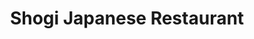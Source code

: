 ---
layout: place
title: "Shogi Japanese Restaurant"
permalink: /new-york/westbury/shogi-japanese-restaurant.html
stateAbbr: NY
stateName: New York
cityName: Westbury
place_id: ChIJrWRo1UWHwokReEQaRCE4aQk
photos:
  - name: >-
      places/ChIJrWRo1UWHwokReEQaRCE4aQk/photos/AeeoHcKXT_EIQsGWjrBuBTKr9xKUNtjUWnsezmX8QEgptjrTYPXfMW4t-ZoHbTFQ1qOFGnQtQPmmGCZWQuabROBKYpreydzQyx1kDJPZqibXXe9IGpLLGvvVlg4cHAXc0DKTJMZ3oF4hzGLrikRsXkkF3rcMGtPFqq4KnxDe5agoMe73BOgO-3PBSdcyCPdYUYzTWAHM6QS3FzlHzJHcDplhL4LEsAF0TsFWj6gosEkqzV-00FsfYJQr8AiDCC2mlBFbBuW2dtb0e5ua4y6eUOP9pguLpeYvk9vYjXvs-nCdhJTTSXJH-EUb3LjphNSScWxn7R97DSC6zDwoQ3Erweq9hBipiIIewrogx_9b2qrSQhOv3VghIq1astxWI1BJKdQJZWNQsmCgCrpdOJLKB5kXdeiNg5BCD7SE2XOVyN4whhY4gA
    widthPx: 4032
    heightPx: 3024
    authorAttributions:
      - displayName: Justin Bayoneto
        uri: https://maps.google.com/maps/contrib/116482735745124687459
        photoUri: >-
          https://lh3.googleusercontent.com/a/ACg8ocLXn_jogK5l2zIQE97-5Ekev-6Wa7KHxUjSFG0cx27azn1DaBGk=s100-p-k-no-mo
    flagContentUri: >-
      https://www.google.com/local/imagery/report/?cb_client=maps_api_places.places_api&image_key=!1e10!2sCIHM0ogKEICAgIC02a_hWQ&hl=en-US
    googleMapsUri: >-
      https://www.google.com/maps/place//data=!3m4!1e2!3m2!1sCIHM0ogKEICAgIC02a_hWQ!2e10!4m2!3m1!1s0x89c28745d56864ad:0x9693821441a4478
  - name: >-
      places/ChIJrWRo1UWHwokReEQaRCE4aQk/photos/AeeoHcJhsrHVvhIlhitrLgKDwy6GMpVeVfkhLvco3__FBpgENJbKHZFWsPzK6Jn5BFxdn3ckH8Szla0U_HMXUwqgt-fCuXqa5-x1292-AJkru96AMVerijeDN5MLy8YyXf6BVbiIIdsaqtfHGTxHpz5LmLa9FSrpW_q1hhsGGg7-Hc3M0Phr_QK0sCxyWK9kWMjoH_HdELhiRjncNujW5YgfD1TpFWZse3Cj2fhUgpJUFmEPnuL5I43iUwdmdZYozTkQusnrwx4u3SAfSct81FB_FD8xMdwQ4H9OtQgNlcSjdRKu74FrEtw2lPfzsMjbHKYCIv3AbdLD53PE1rhFPKTUtyerUrS7I-ejZ7mbY-uQgZmFxbj-Yp-K9otSPqNVi6KEBP9nQo54wkPPWCqfgqVccz_uzsfqntymsuVh9lcwR4ZaHA
    widthPx: 3024
    heightPx: 4032
    authorAttributions:
      - displayName: Justin Bayoneto
        uri: https://maps.google.com/maps/contrib/116482735745124687459
        photoUri: >-
          https://lh3.googleusercontent.com/a/ACg8ocLXn_jogK5l2zIQE97-5Ekev-6Wa7KHxUjSFG0cx27azn1DaBGk=s100-p-k-no-mo
    flagContentUri: >-
      https://www.google.com/local/imagery/report/?cb_client=maps_api_places.places_api&image_key=!1e10!2sCIHM0ogKEICAgIC02a_BfQ&hl=en-US
    googleMapsUri: >-
      https://www.google.com/maps/place//data=!3m4!1e2!3m2!1sCIHM0ogKEICAgIC02a_BfQ!2e10!4m2!3m1!1s0x89c28745d56864ad:0x9693821441a4478
  - name: >-
      places/ChIJrWRo1UWHwokReEQaRCE4aQk/photos/AeeoHcLJPwIMQntJ-zoi5Qm8kMoATmGHqSuK6voBWLibm_J7rmhsbbSzD44CK6ylZSvBHYv6EFiwcRVwxo3JNipxcgQs5_Fgool7cvmtBUk_SXZD4KCOAZEbqZuLvjoYsyr2mM_fHDXyM2wbxFWM75OYQNWNB6XDMbbgx5c6IPdvMjzYZEze2IEF0ZpxjWA_RP2PEOOAFhIhLfHGL3Z2hfD8SkhQ6FVrXMgGfDNwUwt3OsesBzclsGIc-J1zwo3shRx6kbcTu9BS9suGPwpPGaC_0hwUBZXAn3uJn8FS8eeaYC_215m2o9vxDX3H9w-WeQFstHc5tXDd-aRNVqucdmGcwnLjqwTrD2i1NoN17qeMnyyPhMy0orLOuSd2XRAEUpdIZWQtRqG0kzgplb_fA2rFv5OnFQAyXP5cA12OWwqxz8NL3g
    widthPx: 3072
    heightPx: 4080
    authorAttributions:
      - displayName: Dexter Chiu
        uri: https://maps.google.com/maps/contrib/100588939993866591700
        photoUri: >-
          https://lh3.googleusercontent.com/a-/ALV-UjWq-EB-h2lH2HgeM3vNZhA2FVwpp-4xD4s2DiF3_dN0w4osK1vn=s100-p-k-no-mo
    flagContentUri: >-
      https://www.google.com/local/imagery/report/?cb_client=maps_api_places.places_api&image_key=!1e10!2sCIHM0ogKEICAgIDD0_KAeg&hl=en-US
    googleMapsUri: >-
      https://www.google.com/maps/place//data=!3m4!1e2!3m2!1sCIHM0ogKEICAgIDD0_KAeg!2e10!4m2!3m1!1s0x89c28745d56864ad:0x9693821441a4478
  - name: >-
      places/ChIJrWRo1UWHwokReEQaRCE4aQk/photos/AeeoHcIbHLNWfIlT_3btOhAylRbuFFIKC1YHiK8mFrnkqelEZVDTV4_7I4T6slG9rmLutu3COE9SikFTSThksgTJ_lWTw3aHbdxV2kxz-OYaQfDxLugkAP8_RyM_z5RRMS65veUaiuhjycOPXTO-0SrgrTHTZKY7KIOnCK0LCEj5KZtx7LU4681oLJACPgeI_ZZqpP3vGK-a9Pu99g5uJRjOwQx6f-FbiUrgdpfiEYLDKIT_7zMKlrmfNdVA2whCxwWsdJUCh-SpyEhpO-LDpThfMUZwXR2cX3GMopltZyjvw9iQFeKImuLd3t9nlpOqj5cTCIFHEOQeO2eiYzuVWhU73wOew8L-0bugHQLbJ16XfZX3yL4KcKoZWz572FoK_35fsq0Zu_M6QOe72cBHiCtCJRs5TA8JmkDAMgV5tjAX8Q2odw4y
    widthPx: 3072
    heightPx: 4080
    authorAttributions:
      - displayName: Dexter Chiu
        uri: https://maps.google.com/maps/contrib/100588939993866591700
        photoUri: >-
          https://lh3.googleusercontent.com/a-/ALV-UjWq-EB-h2lH2HgeM3vNZhA2FVwpp-4xD4s2DiF3_dN0w4osK1vn=s100-p-k-no-mo
    flagContentUri: >-
      https://www.google.com/local/imagery/report/?cb_client=maps_api_places.places_api&image_key=!1e10!2sCIHM0ogKEICAgIDD0_KQowE&hl=en-US
    googleMapsUri: >-
      https://www.google.com/maps/place//data=!3m4!1e2!3m2!1sCIHM0ogKEICAgIDD0_KQowE!2e10!4m2!3m1!1s0x89c28745d56864ad:0x9693821441a4478
  - name: >-
      places/ChIJrWRo1UWHwokReEQaRCE4aQk/photos/AeeoHcIFryYjunVBGP5_Dyl9g4Rilepjhpze7aNAJM96RamUTTjZtOh9Z3Xgmj1W0ymBDU_tWo7JR5tGj07C1dapG0cnNdWq2d3WtnoI_Qx0j7jTeeKhPLdtPLDZvq_a7eDyVpV3HwKk2jpNPZ9MCGeHdCKRNZEfBkVeItC5MP9njLEOaa69ZHMrOsKWI3pSaOp8NkAZ10Pl3u6CcBCYEza3vetR2GZY--Vd-vqiEgH2FkRXByaA-Yia793kz6mVLO_7dRoIrinYBDRc3ZqkXicojW3rBdqKTsmwgCWAMxxGhddecarQZrKX9XyGxZBXZUwOlgvc-bcHtzwUuaFoGpoe4nOsKKj1NzoJSjjzBvVeYMJrxao3BF9sgoFHSGcGRLHOdbUbGe0Vr-3WsL7PCAPggOJA7z7pBhpZLRitkutl5Co5AkRE
    widthPx: 3024
    heightPx: 4032
    authorAttributions:
      - displayName: Justin Bayoneto
        uri: https://maps.google.com/maps/contrib/116482735745124687459
        photoUri: >-
          https://lh3.googleusercontent.com/a/ACg8ocLXn_jogK5l2zIQE97-5Ekev-6Wa7KHxUjSFG0cx27azn1DaBGk=s100-p-k-no-mo
    flagContentUri: >-
      https://www.google.com/local/imagery/report/?cb_client=maps_api_places.places_api&image_key=!1e10!2sCIHM0ogKEICAgIC02a-J8QE&hl=en-US
    googleMapsUri: >-
      https://www.google.com/maps/place//data=!3m4!1e2!3m2!1sCIHM0ogKEICAgIC02a-J8QE!2e10!4m2!3m1!1s0x89c28745d56864ad:0x9693821441a4478
  - name: >-
      places/ChIJrWRo1UWHwokReEQaRCE4aQk/photos/AeeoHcLfwlnSEDhVDHOiZKImnp74DvEfZLNA319NZMF1aCbvwEPeXaLVVvwM9bkplaC6awFRPtQ1QLop-OtolXVK2apcC2gSEGEDIR9DBQiX3zqsqW6aB6wCgtZ6Qj9cqvOl6HTfi2Ijxj5i6KcXrPRzpF-kbdKiB3gNHLj8ciAJyxZr4VlsOTCgN4AhY4BMdIrV3KhgdekzSYcufwJdKsYJlJQbYEey0e23Fc4t0-XEMezXjvg3VrE_aB9BCJDoEkdvF_peek74GGOmqzqw_hbm3Z4KkEHbWfGDBJVU-Mc_Vb0clcSGupYVak2a_Kh-8hTVpNGme6wcxI_3o4h-KdltFKzvYsWV-VK9F6Jr0FK4CUNgQNn5ixfb6eYKKLiUJud9NXelHpKSb5cZqaN8wrlmMOb5y8SdKG_njmZDlzke2d7guHFD
    widthPx: 3072
    heightPx: 4080
    authorAttributions:
      - displayName: Dexter Chiu
        uri: https://maps.google.com/maps/contrib/100588939993866591700
        photoUri: >-
          https://lh3.googleusercontent.com/a-/ALV-UjWq-EB-h2lH2HgeM3vNZhA2FVwpp-4xD4s2DiF3_dN0w4osK1vn=s100-p-k-no-mo
    flagContentUri: >-
      https://www.google.com/local/imagery/report/?cb_client=maps_api_places.places_api&image_key=!1e10!2sCIHM0ogKEICAgIDD0_LwrgE&hl=en-US
    googleMapsUri: >-
      https://www.google.com/maps/place//data=!3m4!1e2!3m2!1sCIHM0ogKEICAgIDD0_LwrgE!2e10!4m2!3m1!1s0x89c28745d56864ad:0x9693821441a4478
  - name: >-
      places/ChIJrWRo1UWHwokReEQaRCE4aQk/photos/AeeoHcJJaQef6ctgY366TZAYZ471oVn2uHwNNd_kPkFD5fxSE6oEQSi4j8D9-G0Er3ElE07fmQA3sRhSd6vukXYNckjTow678mDuAfXBo3xrC85daTPGqjNdAZhkir3TsOwtt41QE63jucTmiVmPuC9Cf1W8eJv6p-f7C_IFqbICLd_nmTSuJxqfB8Iuhj4g5Rt9m2VNpgBu3jHaxbGphISFxlw7Ny7JAdUPaXWCFzS3NGC899q6tG_5I4xx92x-EVX7s_wY2WqLEdZDiD7RSnenFw1LHgaDZoXaG3lEd3Pt3qVcpfgB6M6tvj0jr1ntEMCHsPjmwPpQcCpPufYSDncMooC5z9P3XMXZAdPmJWVrB4qVCpIJsOnzT7WrIj9wxGp-eqvftHJvu1zoA6s2g0eR1WWrhFuT4mQSkskN1x4PmU2Cs3I7
    widthPx: 4032
    heightPx: 3024
    authorAttributions:
      - displayName: Justin Bayoneto
        uri: https://maps.google.com/maps/contrib/116482735745124687459
        photoUri: >-
          https://lh3.googleusercontent.com/a/ACg8ocLXn_jogK5l2zIQE97-5Ekev-6Wa7KHxUjSFG0cx27azn1DaBGk=s100-p-k-no-mo
    flagContentUri: >-
      https://www.google.com/local/imagery/report/?cb_client=maps_api_places.places_api&image_key=!1e10!2sCIHM0ogKEICAgIC02a_RqAE&hl=en-US
    googleMapsUri: >-
      https://www.google.com/maps/place//data=!3m4!1e2!3m2!1sCIHM0ogKEICAgIC02a_RqAE!2e10!4m2!3m1!1s0x89c28745d56864ad:0x9693821441a4478
  - name: >-
      places/ChIJrWRo1UWHwokReEQaRCE4aQk/photos/AeeoHcL89nZP8Ej3gX9O4HEXXa_eBjGsOT8cD6Tz6ivA_geYVciC9h1flgFWebRiQlBX0nicmZdoBcZHteXi8gq4gff62Dc9eHAiG65j-rC3qqwv0HflNtyJ5lCPHSOoS7Z9X5tjQ90qT2bOFe4vTykyGqH_KfeLCIuME2591A7PHbIzlOJFSs5PwZkT9vNRW8QsptaS5IdQAyMPs1PLJQb08Z_Sf9v6gSklzZchQWbDqbgvgfMkdF4QZ1GI_WKhtO2sBBrBg_WSA-0MHD0Q4ci-7JUIgNmQRZrz_V9MMqDcovI7fa9N_NUL5QKjmkVDiBoe3Rf5VgzxxWs7MnyalG7LmI3ESSiDPeUFxP1prxL93wvG2mdP5r0OMnrqTXPtkSBOkl3-Y_nu6NhDOEs_FdFljZiSTpqb0cxCwVNMQnxt82Ugb9A
    widthPx: 4032
    heightPx: 3024
    authorAttributions:
      - displayName: Justin Bayoneto
        uri: https://maps.google.com/maps/contrib/116482735745124687459
        photoUri: >-
          https://lh3.googleusercontent.com/a/ACg8ocLXn_jogK5l2zIQE97-5Ekev-6Wa7KHxUjSFG0cx27azn1DaBGk=s100-p-k-no-mo
    flagContentUri: >-
      https://www.google.com/local/imagery/report/?cb_client=maps_api_places.places_api&image_key=!1e10!2sCIHM0ogKEICAgIC02a-R7QE&hl=en-US
    googleMapsUri: >-
      https://www.google.com/maps/place//data=!3m4!1e2!3m2!1sCIHM0ogKEICAgIC02a-R7QE!2e10!4m2!3m1!1s0x89c28745d56864ad:0x9693821441a4478
  - name: >-
      places/ChIJrWRo1UWHwokReEQaRCE4aQk/photos/AeeoHcLHVN1L6EaSgxj69dzSNe3TbE-lo4dFNRaMdeHurq_UwdG4mNwWSKb_blHUhSi0fZ5m0SpAlQ_LbdWJiBi9zvTaZ9wqpoI1Ej52RWtxzftz-kqJ0K3_ZTA0KyK5VPXdo_fRFErM2cHXtQyuB3C3mkZKkF-n9bLcDArRgnY9Aj7orC0Uzd6fL4Lduf9mbA5WSOpV-R8c4W7alzUdABCvHfO-S0r3XObuh5wziLQkQTT--GSVfDdDNTjPmUljBDBAZ3Gk3asi3CWFx31HIxrSgWYJpuFDcRhRv8PCAveGH1EgNzw51oUmxWWpxfW-koA7Rq6EVAer7vVer-Por9hF9agFUhH_W9ttK1p2uOGHlxruGoaoJsBHU4AcyaOe1C9yjbgF9esAEN905E2d7SG9CA2XvcW_XVuuWrJazHyqWqMDbqw
    widthPx: 3072
    heightPx: 4080
    authorAttributions:
      - displayName: Dexter Chiu
        uri: https://maps.google.com/maps/contrib/100588939993866591700
        photoUri: >-
          https://lh3.googleusercontent.com/a-/ALV-UjWq-EB-h2lH2HgeM3vNZhA2FVwpp-4xD4s2DiF3_dN0w4osK1vn=s100-p-k-no-mo
    flagContentUri: >-
      https://www.google.com/local/imagery/report/?cb_client=maps_api_places.places_api&image_key=!1e10!2sCIHM0ogKEICAgIDD0_LoowE&hl=en-US
    googleMapsUri: >-
      https://www.google.com/maps/place//data=!3m4!1e2!3m2!1sCIHM0ogKEICAgIDD0_LoowE!2e10!4m2!3m1!1s0x89c28745d56864ad:0x9693821441a4478
  - name: >-
      places/ChIJrWRo1UWHwokReEQaRCE4aQk/photos/AeeoHcKT_0N9CXaCmYAYZPPsRvCiMZoFrKGRHUWvd3HjU7bFz0SfQ6jfCxr07NM74tzyxSLqhDJLq-SLzbq226ME7h3EmbIsxX94P5i2jOZrTKDvA3A0pbsIRuQu6d7CMlnVyXubyLHP5Nn9hRdjr3YLO0CV_Ew2tZzreXgS5OYPp4SfNSQOzVbsNbsH-Jc2ai8aVtJU8AM8VYqvE1hO_vn1iua_Yoth9pd6Iu1H6E27tjWMFQuud9Wqo3J7ksd9zpj4XaLEWxenirk-UrCF17BL3qgNsvevXJfe9nMZ6Upe0lUGM4bfctX_dtkR-FNhR_QNTM1ADY5ImLkkfENvGvFfZrFm_PKV3KOR16ihkSmn4uTJAW-kfFf4AG_Gn6BeF7JfeTmqEai1EG5HwgANogS6rYh2AbNEbLN_J5dDqfHzyIY8iA
    widthPx: 2744
    heightPx: 2745
    authorAttributions:
      - displayName: Erica J
        uri: https://maps.google.com/maps/contrib/110965331265066096546
        photoUri: >-
          https://lh3.googleusercontent.com/a-/ALV-UjXZBFsx4Q_H9xvTn4DrWQzSjMVU3TuO4Pi0MQ-PC1AOuLXhnb4ArQ=s100-p-k-no-mo
    flagContentUri: >-
      https://www.google.com/local/imagery/report/?cb_client=maps_api_places.places_api&image_key=!1e10!2sCIHM0ogKEICAgICknqqXCw&hl=en-US
    googleMapsUri: >-
      https://www.google.com/maps/place//data=!3m4!1e2!3m2!1sCIHM0ogKEICAgICknqqXCw!2e10!4m2!3m1!1s0x89c28745d56864ad:0x9693821441a4478
address: 584 Old Country Rd, Westbury, NY 11590, USA
street: 584 Old Country Rd
city: Westbury
state: NY
zip: '11590'
country: USA
neighborhood: null
latitude: '40.749450'
longitude: '-73.573929'
accessibility_options:
  wheelchairAccessibleParking: true
  wheelchairAccessibleEntrance: true
  wheelchairAccessibleRestroom: true
  wheelchairAccessibleSeating: true
business_status: OPERATIONAL
name: Shogi Japanese Restaurant
google_maps_links:
  directionsUri: >-
    https://www.google.com/maps/dir//''/data=!4m7!4m6!1m1!4e2!1m2!1m1!1s0x89c28745d56864ad:0x9693821441a4478!3e0
  placeUri: https://maps.google.com/?cid=678134934423618680
  writeAReviewUri: >-
    https://www.google.com/maps/place//data=!4m3!3m2!1s0x89c28745d56864ad:0x9693821441a4478!12e1
  reviewsUri: >-
    https://www.google.com/maps/place//data=!4m4!3m3!1s0x89c28745d56864ad:0x9693821441a4478!9m1!1b1
  photosUri: >-
    https://www.google.com/maps/place//data=!4m3!3m2!1s0x89c28745d56864ad:0x9693821441a4478!10e5
primary_type: Japanese Restaurant
opening_hours:
  regular: null
  current: null
secondary_opening_hours:
  regular:
    weekdayDescriptions: null
    type: null
  current:
    weekdayDescriptions: null
    type: null
phone: (516) 338-8768
price_level: PRICE_LEVEL_MODERATE
price_range: null
rating: '4.1'
rating_count: 39
website: null
description: null
reviews: null
parking_options: null
payment_options: null
allow_dogs: null
curbside_pickup: null
delivery: null
dine_in: null
good_for_children: null
good_for_groups: null
good_for_sports: null
live_music: null
menu_for_children: null
outdoor_seating: null
reservable: null
restroom: null
serves_beer: null
serves_breakfast: null
serves_brunch: null
serves_cocktails: null
serves_coffee: null
serves_dinner: null
serves_dessert: null
serves_lunch: null
serves_vegetarian_food: null
serves_wine: null
takeout: null

---